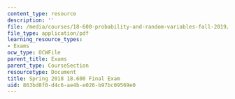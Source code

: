 ```yaml
---
content_type: resource
description: ''
file: /media/courses/18-600-probability-and-random-variables-fall-2019/863bd8f0d4c6ae4be026b97bc09569e0_MIT18_600F19_final_2018.pdf
file_type: application/pdf
learning_resource_types:
- Exams
ocw_type: OCWFile
parent_title: Exams
parent_type: CourseSection
resourcetype: Document
title: Spring 2018 18.600 Final Exam
uid: 863bd8f0-d4c6-ae4b-e026-b97bc09569e0
---
```

